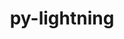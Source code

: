 ---
title: "py-lightning"
layout: cache
categories: [package, develop]
meta: {"compilers": ["none"], "num_specs": 126, "num_specs_by_stack": {"ml-darwin-aarch64-mps": 24, "ml-linux-aarch64-cpu": 24, "ml-linux-aarch64-cuda": 26, "ml-linux-x86_64-cpu": 25, "ml-linux-x86_64-cuda": 27, "root": 126}, "oss": ["sequoia", "ubuntu24.04"], "platforms": ["darwin", "linux"], "stacks": ["ml-darwin-aarch64-mps", "ml-linux-aarch64-cpu", "ml-linux-aarch64-cuda", "ml-linux-x86_64-cpu", "ml-linux-x86_64-cuda", "root"], "targets": ["aarch64", "x86_64_v3"], "versions": ["2.5.1"]}
spec_details: [{"compiler": "none", "hash": "24muhdjktzprkt7phxxqakvkct3lh4au", "os": "sequoia", "platform": "darwin", "size": "-", "stacks": ["ml-darwin-aarch64-mps", "root"], "target": "aarch64", "variants": ["build_system=python_pip"], "versions": ["2.5.1"]}, {"compiler": "none", "hash": "26yrrcw5m7syjqqf3d3bztpqzxf5kjv4", "os": "ubuntu24.04", "platform": "linux", "size": "-", "stacks": ["ml-linux-aarch64-cpu", "root"], "target": "aarch64", "variants": ["build_system=python_pip"], "versions": ["2.5.1"]}, {"compiler": "none", "hash": "2bym5ibpmpftzoevzfxiy6h33dlogowc", "os": "ubuntu24.04", "platform": "linux", "size": "-", "stacks": ["ml-linux-aarch64-cpu", "root"], "target": "aarch64", "variants": ["build_system=python_pip"], "versions": ["2.5.1"]}, {"compiler": "none", "hash": "2gsuvgafl673ynl24adn73xep45tdkvw", "os": "ubuntu24.04", "platform": "linux", "size": "-", "stacks": ["ml-linux-x86_64-cpu", "root"], "target": "x86_64_v3", "variants": ["build_system=python_pip"], "versions": ["2.5.1"]}, {"compiler": "none", "hash": "2ux2xx4mze2webbgcjgboboizgdvex2h", "os": "sequoia", "platform": "darwin", "size": "-", "stacks": ["ml-darwin-aarch64-mps", "root"], "target": "aarch64", "variants": ["build_system=python_pip"], "versions": ["2.5.1"]}, {"compiler": "none", "hash": "3nzxn54oj7nhysvd5i4yepomewinzqlz", "os": "ubuntu24.04", "platform": "linux", "size": "-", "stacks": ["ml-linux-aarch64-cuda", "root"], "target": "aarch64", "variants": ["build_system=python_pip"], "versions": ["2.5.1"]}, {"compiler": "none", "hash": "3swxyzeupwqrkqexwg7k4t2j3rsfpw7l", "os": "ubuntu24.04", "platform": "linux", "size": "-", "stacks": ["ml-linux-x86_64-cuda", "root"], "target": "x86_64_v3", "variants": ["build_system=python_pip"], "versions": ["2.5.1"]}, {"compiler": "none", "hash": "4dlcb43va4cwjzjgwgvpcg2zlusrcay6", "os": "ubuntu24.04", "platform": "linux", "size": "-", "stacks": ["ml-linux-aarch64-cpu", "root"], "target": "aarch64", "variants": ["build_system=python_pip"], "versions": ["2.5.1"]}, {"compiler": "none", "hash": "4eke42pagnf5wn7yijzdqwidifvht6yu", "os": "ubuntu24.04", "platform": "linux", "size": "-", "stacks": ["ml-linux-x86_64-cpu", "root"], "target": "x86_64_v3", "variants": ["build_system=python_pip"], "versions": ["2.5.1"]}, {"compiler": "none", "hash": "4ihfqgxwcdlbcvwjyxovpcmcjw5qiimg", "os": "ubuntu24.04", "platform": "linux", "size": "-", "stacks": ["ml-linux-x86_64-cuda", "root"], "target": "x86_64_v3", "variants": ["build_system=python_pip"], "versions": ["2.5.1"]}, {"compiler": "none", "hash": "4pjivf6bkzp4vzzdt66vx5zsdpyer7xm", "os": "ubuntu24.04", "platform": "linux", "size": "-", "stacks": ["ml-linux-x86_64-cuda", "root"], "target": "x86_64_v3", "variants": ["build_system=python_pip"], "versions": ["2.5.1"]}, {"compiler": "none", "hash": "54qkp5wcccjpaam2ee77m7y632n4wv5l", "os": "ubuntu24.04", "platform": "linux", "size": "-", "stacks": ["ml-linux-x86_64-cpu", "root"], "target": "x86_64_v3", "variants": ["build_system=python_pip"], "versions": ["2.5.1"]}, {"compiler": "none", "hash": "56bdhmdxbhs2xhjsawhm3hi4wl22g5oy", "os": "ubuntu24.04", "platform": "linux", "size": "-", "stacks": ["ml-linux-x86_64-cpu", "root"], "target": "x86_64_v3", "variants": ["build_system=python_pip"], "versions": ["2.5.1"]}, {"compiler": "none", "hash": "5zin7rgjlyjvckf43lfah237xmcqv7lf", "os": "ubuntu24.04", "platform": "linux", "size": "-", "stacks": ["ml-linux-x86_64-cuda", "root"], "target": "x86_64_v3", "variants": ["build_system=python_pip"], "versions": ["2.5.1"]}, {"compiler": "none", "hash": "63wc76whfkmgqjkgknyurhnisz3cltut", "os": "ubuntu24.04", "platform": "linux", "size": "-", "stacks": ["ml-linux-x86_64-cpu", "root"], "target": "x86_64_v3", "variants": ["build_system=python_pip"], "versions": ["2.5.1"]}, {"compiler": "none", "hash": "6sclquzibtak23tb3akfkzqa3647pgte", "os": "sequoia", "platform": "darwin", "size": "-", "stacks": ["ml-darwin-aarch64-mps", "root"], "target": "aarch64", "variants": ["build_system=python_pip"], "versions": ["2.5.1"]}, {"compiler": "none", "hash": "72st6kcl2xe6ijlthnjmabplb55gae73", "os": "sequoia", "platform": "darwin", "size": "-", "stacks": ["ml-darwin-aarch64-mps", "root"], "target": "aarch64", "variants": ["build_system=python_pip"], "versions": ["2.5.1"]}, {"compiler": "none", "hash": "73dsoc2gqpwwulbcvgv64f6tpe7t4x7k", "os": "ubuntu24.04", "platform": "linux", "size": "-", "stacks": ["ml-linux-aarch64-cuda", "root"], "target": "aarch64", "variants": ["build_system=python_pip"], "versions": ["2.5.1"]}, {"compiler": "none", "hash": "7amhhoon6ielwcbhpi6krbux7e2re4x2", "os": "ubuntu24.04", "platform": "linux", "size": "-", "stacks": ["ml-linux-aarch64-cpu", "root"], "target": "aarch64", "variants": ["build_system=python_pip"], "versions": ["2.5.1"]}, {"compiler": "none", "hash": "7cd56ur23bnboymxiq5fqeozce57wc77", "os": "ubuntu24.04", "platform": "linux", "size": "-", "stacks": ["ml-linux-x86_64-cpu", "root"], "target": "x86_64_v3", "variants": ["build_system=python_pip"], "versions": ["2.5.1"]}, {"compiler": "none", "hash": "7n5oljucer6mb4p3t6kci2g2prls7ppr", "os": "ubuntu24.04", "platform": "linux", "size": "-", "stacks": ["ml-linux-aarch64-cpu", "root"], "target": "aarch64", "variants": ["build_system=python_pip"], "versions": ["2.5.1"]}, {"compiler": "none", "hash": "a4pllqbaxbemr4jodkrnbxcxzy42oatl", "os": "ubuntu24.04", "platform": "linux", "size": "-", "stacks": ["ml-linux-aarch64-cpu", "root"], "target": "aarch64", "variants": ["build_system=python_pip"], "versions": ["2.5.1"]}, {"compiler": "none", "hash": "a5lu7t3iav47tq7odiysw4f5pgs7e73q", "os": "ubuntu24.04", "platform": "linux", "size": "-", "stacks": ["ml-linux-x86_64-cuda", "root"], "target": "x86_64_v3", "variants": ["build_system=python_pip"], "versions": ["2.5.1"]}, {"compiler": "none", "hash": "a7irw7grr6gaojfpgjhrpwu6wselq3xj", "os": "ubuntu24.04", "platform": "linux", "size": "-", "stacks": ["ml-linux-aarch64-cuda", "root"], "target": "aarch64", "variants": ["build_system=python_pip"], "versions": ["2.5.1"]}, {"compiler": "none", "hash": "b4ugrksdxeqfxtwt6urwea56sjmcwtk6", "os": "ubuntu24.04", "platform": "linux", "size": "-", "stacks": ["ml-linux-x86_64-cuda", "root"], "target": "x86_64_v3", "variants": ["build_system=python_pip"], "versions": ["2.5.1"]}, {"compiler": "none", "hash": "bl7ot3vjsxbyu6ozoodfgolq23orkh4a", "os": "ubuntu24.04", "platform": "linux", "size": "-", "stacks": ["ml-linux-x86_64-cuda", "root"], "target": "x86_64_v3", "variants": ["build_system=python_pip"], "versions": ["2.5.1"]}, {"compiler": "none", "hash": "bqtpynkm4rg72z3owmwfi5bjzdgfhjbj", "os": "sequoia", "platform": "darwin", "size": "-", "stacks": ["ml-darwin-aarch64-mps", "root"], "target": "aarch64", "variants": ["build_system=python_pip"], "versions": ["2.5.1"]}, {"compiler": "none", "hash": "bsvav6lb45maud54if7hinbnfcxfkkjm", "os": "ubuntu24.04", "platform": "linux", "size": "-", "stacks": ["ml-linux-aarch64-cpu", "root"], "target": "aarch64", "variants": ["build_system=python_pip"], "versions": ["2.5.1"]}, {"compiler": "none", "hash": "bt5f3kwaqjhg6gh7iji25r2hg5g24j42", "os": "ubuntu24.04", "platform": "linux", "size": "-", "stacks": ["ml-linux-x86_64-cuda", "root"], "target": "x86_64_v3", "variants": ["build_system=python_pip"], "versions": ["2.5.1"]}, {"compiler": "none", "hash": "cadsve4ehjkp6rd75fy5kccqv3fcxqtp", "os": "ubuntu24.04", "platform": "linux", "size": "-", "stacks": ["ml-linux-aarch64-cuda", "root"], "target": "aarch64", "variants": ["build_system=python_pip"], "versions": ["2.5.1"]}, {"compiler": "none", "hash": "ceavpntwjxbzd33woppp7t3vkea3gvy2", "os": "ubuntu24.04", "platform": "linux", "size": "-", "stacks": ["ml-linux-aarch64-cpu", "root"], "target": "aarch64", "variants": ["build_system=python_pip"], "versions": ["2.5.1"]}, {"compiler": "none", "hash": "cjlb3friytxvtyu7xipmwo5yck6krkcv", "os": "sequoia", "platform": "darwin", "size": "-", "stacks": ["ml-darwin-aarch64-mps", "root"], "target": "aarch64", "variants": ["build_system=python_pip"], "versions": ["2.5.1"]}, {"compiler": "none", "hash": "czi5zycmgvsyudo7eyncydz57eq6e3bo", "os": "ubuntu24.04", "platform": "linux", "size": "-", "stacks": ["ml-linux-aarch64-cpu", "root"], "target": "aarch64", "variants": ["build_system=python_pip"], "versions": ["2.5.1"]}, {"compiler": "none", "hash": "d3czi2odanotdn3hjbhrry2cmvkksioc", "os": "sequoia", "platform": "darwin", "size": "-", "stacks": ["ml-darwin-aarch64-mps", "root"], "target": "aarch64", "variants": ["build_system=python_pip"], "versions": ["2.5.1"]}, {"compiler": "none", "hash": "d5d7xwwmrgktdhupzjj2n4neg7w673g5", "os": "ubuntu24.04", "platform": "linux", "size": "-", "stacks": ["ml-linux-aarch64-cuda", "root"], "target": "aarch64", "variants": ["build_system=python_pip"], "versions": ["2.5.1"]}, {"compiler": "none", "hash": "dkqivcolqm577x5gaxsg5jarzwef74xq", "os": "ubuntu24.04", "platform": "linux", "size": "-", "stacks": ["ml-linux-aarch64-cpu", "root"], "target": "aarch64", "variants": ["build_system=python_pip"], "versions": ["2.5.1"]}, {"compiler": "none", "hash": "dnvwz3ql3rj7irgdmvcqnltn2om7xuw6", "os": "ubuntu24.04", "platform": "linux", "size": "-", "stacks": ["ml-linux-x86_64-cuda", "root"], "target": "x86_64_v3", "variants": ["build_system=python_pip"], "versions": ["2.5.1"]}, {"compiler": "none", "hash": "dqmk5jv64q6hicdp3tw6xgpcd4nkafqc", "os": "ubuntu24.04", "platform": "linux", "size": "-", "stacks": ["ml-linux-x86_64-cuda", "root"], "target": "x86_64_v3", "variants": ["build_system=python_pip"], "versions": ["2.5.1"]}, {"compiler": "none", "hash": "euzmpqzrncezakj4vsoduc6vi4stkd6x", "os": "ubuntu24.04", "platform": "linux", "size": "-", "stacks": ["ml-linux-aarch64-cpu", "root"], "target": "aarch64", "variants": ["build_system=python_pip"], "versions": ["2.5.1"]}, {"compiler": "none", "hash": "ezbav6vx2za47cp2h3uvmznmn6bz6j7p", "os": "sequoia", "platform": "darwin", "size": "-", "stacks": ["ml-darwin-aarch64-mps", "root"], "target": "aarch64", "variants": ["build_system=python_pip"], "versions": ["2.5.1"]}, {"compiler": "none", "hash": "fars25y4cmh6cr2qfymxhr2semcgoqds", "os": "ubuntu24.04", "platform": "linux", "size": "-", "stacks": ["ml-linux-x86_64-cpu", "root"], "target": "x86_64_v3", "variants": ["build_system=python_pip"], "versions": ["2.5.1"]}, {"compiler": "none", "hash": "fgzrkb54c3k6qzrbeumz6kruduwicmma", "os": "ubuntu24.04", "platform": "linux", "size": "-", "stacks": ["ml-linux-x86_64-cuda", "root"], "target": "x86_64_v3", "variants": ["build_system=python_pip"], "versions": ["2.5.1"]}, {"compiler": "none", "hash": "fjlzdtmjuznwdpcs3ktfp62phvqx5z6m", "os": "ubuntu24.04", "platform": "linux", "size": "-", "stacks": ["ml-linux-x86_64-cuda", "root"], "target": "x86_64_v3", "variants": ["build_system=python_pip"], "versions": ["2.5.1"]}, {"compiler": "none", "hash": "fqajpvt2kbi3qt75m7cgtuniyz7sula4", "os": "sequoia", "platform": "darwin", "size": "-", "stacks": ["ml-darwin-aarch64-mps", "root"], "target": "aarch64", "variants": ["build_system=python_pip"], "versions": ["2.5.1"]}, {"compiler": "none", "hash": "fxihi2hbmhik4ukly4ethv2n5sybefjk", "os": "ubuntu24.04", "platform": "linux", "size": "-", "stacks": ["ml-linux-aarch64-cuda", "root"], "target": "aarch64", "variants": ["build_system=python_pip"], "versions": ["2.5.1"]}, {"compiler": "none", "hash": "hqpfwjr5i53u47j6dtykm7wpzsl3c2xq", "os": "ubuntu24.04", "platform": "linux", "size": "-", "stacks": ["ml-linux-aarch64-cuda", "root"], "target": "aarch64", "variants": ["build_system=python_pip"], "versions": ["2.5.1"]}, {"compiler": "none", "hash": "hzeeu6ffweushxk3tkjrtlq4xecowmj6", "os": "ubuntu24.04", "platform": "linux", "size": "-", "stacks": ["ml-linux-x86_64-cpu", "root"], "target": "x86_64_v3", "variants": ["build_system=python_pip"], "versions": ["2.5.1"]}, {"compiler": "none", "hash": "i5pa44bgq7ohzhx2itlp35zkvwhcu67p", "os": "sequoia", "platform": "darwin", "size": "-", "stacks": ["ml-darwin-aarch64-mps", "root"], "target": "aarch64", "variants": ["build_system=python_pip"], "versions": ["2.5.1"]}, {"compiler": "none", "hash": "ia26l3ukuysql2rwia4uan7dnfullbsg", "os": "ubuntu24.04", "platform": "linux", "size": "-", "stacks": ["ml-linux-aarch64-cuda", "root"], "target": "aarch64", "variants": ["build_system=python_pip"], "versions": ["2.5.1"]}, {"compiler": "none", "hash": "ibrmzgpbfj42fmv4umhufssyujunxghd", "os": "ubuntu24.04", "platform": "linux", "size": "-", "stacks": ["ml-linux-aarch64-cuda", "root"], "target": "aarch64", "variants": ["build_system=python_pip"], "versions": ["2.5.1"]}, {"compiler": "none", "hash": "irnl7gqyrht4ixlg6wtzybqqzwtjp4de", "os": "ubuntu24.04", "platform": "linux", "size": "-", "stacks": ["ml-linux-aarch64-cpu", "root"], "target": "aarch64", "variants": ["build_system=python_pip"], "versions": ["2.5.1"]}, {"compiler": "none", "hash": "iz5vaumcwf5nuv4y73fd4k3wrns7kqsg", "os": "ubuntu24.04", "platform": "linux", "size": "-", "stacks": ["ml-linux-x86_64-cuda", "root"], "target": "x86_64_v3", "variants": ["build_system=python_pip"], "versions": ["2.5.1"]}, {"compiler": "none", "hash": "j6oqxgpdgbh3pv2w7rgz5ixm7izkvuub", "os": "ubuntu24.04", "platform": "linux", "size": "-", "stacks": ["ml-linux-x86_64-cuda", "root"], "target": "x86_64_v3", "variants": ["build_system=python_pip"], "versions": ["2.5.1"]}, {"compiler": "none", "hash": "j6tpo2t5arh6nhbn62mdywcxa2x35qw4", "os": "ubuntu24.04", "platform": "linux", "size": "-", "stacks": ["ml-linux-x86_64-cpu", "root"], "target": "x86_64_v3", "variants": ["build_system=python_pip"], "versions": ["2.5.1"]}, {"compiler": "none", "hash": "jb3uxasnhhq2fhlopivydezvbbhthxeu", "os": "sequoia", "platform": "darwin", "size": "-", "stacks": ["ml-darwin-aarch64-mps", "root"], "target": "aarch64", "variants": ["build_system=python_pip"], "versions": ["2.5.1"]}, {"compiler": "none", "hash": "jdtsnrwnjvd5sec6y5hpmpcnmuip6wiw", "os": "sequoia", "platform": "darwin", "size": "-", "stacks": ["ml-darwin-aarch64-mps", "root"], "target": "aarch64", "variants": ["build_system=python_pip"], "versions": ["2.5.1"]}, {"compiler": "none", "hash": "jhh5y2p2wdetltouov4sgz4s5pj26iyu", "os": "ubuntu24.04", "platform": "linux", "size": "-", "stacks": ["ml-linux-aarch64-cuda", "root"], "target": "aarch64", "variants": ["build_system=python_pip"], "versions": ["2.5.1"]}, {"compiler": "none", "hash": "jhmda5amgyyuzvdzwfqk5wur7rr5czz4", "os": "ubuntu24.04", "platform": "linux", "size": "-", "stacks": ["ml-linux-aarch64-cpu", "root"], "target": "aarch64", "variants": ["build_system=python_pip"], "versions": ["2.5.1"]}, {"compiler": "none", "hash": "jvynh6vzghn3cct63neg2weewrmfdvsw", "os": "ubuntu24.04", "platform": "linux", "size": "-", "stacks": ["ml-linux-aarch64-cuda", "root"], "target": "aarch64", "variants": ["build_system=python_pip"], "versions": ["2.5.1"]}, {"compiler": "none", "hash": "k2cagyawghvuh7ezhsal6nx7gqsgenh5", "os": "ubuntu24.04", "platform": "linux", "size": "-", "stacks": ["ml-linux-x86_64-cpu", "root"], "target": "x86_64_v3", "variants": ["build_system=python_pip"], "versions": ["2.5.1"]}, {"compiler": "none", "hash": "keqbkdpv5tnheonjpzdj7qhpeocrsbuw", "os": "ubuntu24.04", "platform": "linux", "size": "-", "stacks": ["ml-linux-aarch64-cuda", "root"], "target": "aarch64", "variants": ["build_system=python_pip"], "versions": ["2.5.1"]}, {"compiler": "none", "hash": "kmesdwb7rd55owpczyk4zietpc6jsmzo", "os": "ubuntu24.04", "platform": "linux", "size": "-", "stacks": ["ml-linux-x86_64-cuda", "root"], "target": "x86_64_v3", "variants": ["build_system=python_pip"], "versions": ["2.5.1"]}, {"compiler": "none", "hash": "ktz4i7ldhh5kuq62yvbtaibpnaze7epc", "os": "ubuntu24.04", "platform": "linux", "size": "-", "stacks": ["ml-linux-x86_64-cpu", "root"], "target": "x86_64_v3", "variants": ["build_system=python_pip"], "versions": ["2.5.1"]}, {"compiler": "none", "hash": "loefpsz7glq6nashji6sdtordgy6hjn5", "os": "ubuntu24.04", "platform": "linux", "size": "-", "stacks": ["ml-linux-x86_64-cpu", "root"], "target": "x86_64_v3", "variants": ["build_system=python_pip"], "versions": ["2.5.1"]}, {"compiler": "none", "hash": "lolzsdpb2btzlfynbfrds2tryru22z7o", "os": "sequoia", "platform": "darwin", "size": "-", "stacks": ["ml-darwin-aarch64-mps", "root"], "target": "aarch64", "variants": ["build_system=python_pip"], "versions": ["2.5.1"]}, {"compiler": "none", "hash": "lourcnkrvkbdr5zl6ih3agekrmzcevc4", "os": "sequoia", "platform": "darwin", "size": "-", "stacks": ["ml-darwin-aarch64-mps", "root"], "target": "aarch64", "variants": ["build_system=python_pip"], "versions": ["2.5.1"]}, {"compiler": "none", "hash": "lstpnseu2rk3zvkwfn3wsirb7i3zekl6", "os": "ubuntu24.04", "platform": "linux", "size": "-", "stacks": ["ml-linux-aarch64-cpu", "root"], "target": "aarch64", "variants": ["build_system=python_pip"], "versions": ["2.5.1"]}, {"compiler": "none", "hash": "m5eo3z6volp323765olemndfvicxety6", "os": "ubuntu24.04", "platform": "linux", "size": "-", "stacks": ["ml-linux-aarch64-cuda", "root"], "target": "aarch64", "variants": ["build_system=python_pip"], "versions": ["2.5.1"]}, {"compiler": "none", "hash": "mcpdcsi2b2zf3mvfale5sbkvu5uw7usa", "os": "ubuntu24.04", "platform": "linux", "size": "-", "stacks": ["ml-linux-x86_64-cpu", "root"], "target": "x86_64_v3", "variants": ["build_system=python_pip"], "versions": ["2.5.1"]}, {"compiler": "none", "hash": "mgyl2letyzajbnolmhok4wriptkuficf", "os": "ubuntu24.04", "platform": "linux", "size": "-", "stacks": ["ml-linux-x86_64-cpu", "root"], "target": "x86_64_v3", "variants": ["build_system=python_pip"], "versions": ["2.5.1"]}, {"compiler": "none", "hash": "mqgmp42milzv4xh2nnceokt3ntmaxglr", "os": "sequoia", "platform": "darwin", "size": "-", "stacks": ["ml-darwin-aarch64-mps", "root"], "target": "aarch64", "variants": ["build_system=python_pip"], "versions": ["2.5.1"]}, {"compiler": "none", "hash": "myq3djqci6oupihitweqydquxr2clu25", "os": "ubuntu24.04", "platform": "linux", "size": "-", "stacks": ["ml-linux-x86_64-cuda", "root"], "target": "x86_64_v3", "variants": ["build_system=python_pip"], "versions": ["2.5.1"]}, {"compiler": "none", "hash": "njqcih3jflo3nb3dxzcxw37c2by3sblc", "os": "sequoia", "platform": "darwin", "size": "-", "stacks": ["ml-darwin-aarch64-mps", "root"], "target": "aarch64", "variants": ["build_system=python_pip"], "versions": ["2.5.1"]}, {"compiler": "none", "hash": "o52k5qx7dv62yodtzyjipyrood6vkbrr", "os": "ubuntu24.04", "platform": "linux", "size": "-", "stacks": ["ml-linux-x86_64-cuda", "root"], "target": "x86_64_v3", "variants": ["build_system=python_pip"], "versions": ["2.5.1"]}, {"compiler": "none", "hash": "o5ghjojh7msmxfhmgzlpsbxp7hz7wzcs", "os": "ubuntu24.04", "platform": "linux", "size": "-", "stacks": ["ml-linux-aarch64-cuda", "root"], "target": "aarch64", "variants": ["build_system=python_pip"], "versions": ["2.5.1"]}, {"compiler": "none", "hash": "o62i6evpqvm5hkdxjf66o3u5vpmosaz3", "os": "ubuntu24.04", "platform": "linux", "size": "-", "stacks": ["ml-linux-x86_64-cuda", "root"], "target": "x86_64_v3", "variants": ["build_system=python_pip"], "versions": ["2.5.1"]}, {"compiler": "none", "hash": "oddm64imcloztpes5ucxqltveq5uqbik", "os": "sequoia", "platform": "darwin", "size": "-", "stacks": ["ml-darwin-aarch64-mps", "root"], "target": "aarch64", "variants": ["build_system=python_pip"], "versions": ["2.5.1"]}, {"compiler": "none", "hash": "onywnuemlchfni5asyhd6trz7gn45den", "os": "ubuntu24.04", "platform": "linux", "size": "-", "stacks": ["ml-linux-aarch64-cpu", "root"], "target": "aarch64", "variants": ["build_system=python_pip"], "versions": ["2.5.1"]}, {"compiler": "none", "hash": "ozxrivlwnfmxmci7qvfaafx7v53opplx", "os": "ubuntu24.04", "platform": "linux", "size": "-", "stacks": ["ml-linux-x86_64-cpu", "root"], "target": "x86_64_v3", "variants": ["build_system=python_pip"], "versions": ["2.5.1"]}, {"compiler": "none", "hash": "pehkl7ie4jcfcixm5e4kcprch32tcqgq", "os": "ubuntu24.04", "platform": "linux", "size": "-", "stacks": ["ml-linux-aarch64-cpu", "root"], "target": "aarch64", "variants": ["build_system=python_pip"], "versions": ["2.5.1"]}, {"compiler": "none", "hash": "pi2dsbzo2bnxn7koog4meftechyb3jhi", "os": "ubuntu24.04", "platform": "linux", "size": "-", "stacks": ["ml-linux-aarch64-cpu", "root"], "target": "aarch64", "variants": ["build_system=python_pip"], "versions": ["2.5.1"]}, {"compiler": "none", "hash": "pnw4zygqxosiaj4avtid43fhnetacmud", "os": "ubuntu24.04", "platform": "linux", "size": "-", "stacks": ["ml-linux-aarch64-cpu", "root"], "target": "aarch64", "variants": ["build_system=python_pip"], "versions": ["2.5.1"]}, {"compiler": "none", "hash": "pto2oypxre2nqizqib6ekd4fiandzmtk", "os": "sequoia", "platform": "darwin", "size": "-", "stacks": ["ml-darwin-aarch64-mps", "root"], "target": "aarch64", "variants": ["build_system=python_pip"], "versions": ["2.5.1"]}, {"compiler": "none", "hash": "pvtoccyevjc55afxxgosycuvivtekpbt", "os": "ubuntu24.04", "platform": "linux", "size": "-", "stacks": ["ml-linux-aarch64-cuda", "root"], "target": "aarch64", "variants": ["build_system=python_pip"], "versions": ["2.5.1"]}, {"compiler": "none", "hash": "qbjczbebcxohnv62mfdizk2iiocwpacn", "os": "sequoia", "platform": "darwin", "size": "-", "stacks": ["ml-darwin-aarch64-mps", "root"], "target": "aarch64", "variants": ["build_system=python_pip"], "versions": ["2.5.1"]}, {"compiler": "none", "hash": "qkiv4hnvrwbyg57agdi4pyfqjnw2gq65", "os": "ubuntu24.04", "platform": "linux", "size": "-", "stacks": ["ml-linux-aarch64-cuda", "root"], "target": "aarch64", "variants": ["build_system=python_pip"], "versions": ["2.5.1"]}, {"compiler": "none", "hash": "qnucg4guewzgbcptpxauc6zqa7rx35ue", "os": "ubuntu24.04", "platform": "linux", "size": "-", "stacks": ["ml-linux-aarch64-cuda", "root"], "target": "aarch64", "variants": ["build_system=python_pip"], "versions": ["2.5.1"]}, {"compiler": "none", "hash": "qxuiuhxppmp27dmwk6bxczswrbjwp4i5", "os": "ubuntu24.04", "platform": "linux", "size": "-", "stacks": ["ml-linux-aarch64-cuda", "root"], "target": "aarch64", "variants": ["build_system=python_pip"], "versions": ["2.5.1"]}, {"compiler": "none", "hash": "r2b2wwnayjy3aupq3tqej7gcrjs7ngbn", "os": "ubuntu24.04", "platform": "linux", "size": "-", "stacks": ["ml-linux-x86_64-cuda", "root"], "target": "x86_64_v3", "variants": ["build_system=python_pip"], "versions": ["2.5.1"]}, {"compiler": "none", "hash": "rqsf3t3ukmf7cu6pltzu52c43kcvuzkl", "os": "ubuntu24.04", "platform": "linux", "size": "-", "stacks": ["ml-linux-x86_64-cpu", "root"], "target": "x86_64_v3", "variants": ["build_system=python_pip"], "versions": ["2.5.1"]}, {"compiler": "none", "hash": "rqzsvwk3s5qrsmkud7nrjrpyacryymcj", "os": "ubuntu24.04", "platform": "linux", "size": "-", "stacks": ["ml-linux-aarch64-cpu", "root"], "target": "aarch64", "variants": ["build_system=python_pip"], "versions": ["2.5.1"]}, {"compiler": "none", "hash": "rr3fylmu2reas3dxuo7f7fhwab65kkz3", "os": "ubuntu24.04", "platform": "linux", "size": "-", "stacks": ["ml-linux-x86_64-cpu", "root"], "target": "x86_64_v3", "variants": ["build_system=python_pip"], "versions": ["2.5.1"]}, {"compiler": "none", "hash": "ruea3nxhgewoipcyvifxnrts6jmol3dt", "os": "ubuntu24.04", "platform": "linux", "size": "-", "stacks": ["ml-linux-x86_64-cuda", "root"], "target": "x86_64_v3", "variants": ["build_system=python_pip"], "versions": ["2.5.1"]}, {"compiler": "none", "hash": "s2t3umamggsmjgjfho65ze6w4rjwuy4z", "os": "ubuntu24.04", "platform": "linux", "size": "-", "stacks": ["ml-linux-x86_64-cpu", "root"], "target": "x86_64_v3", "variants": ["build_system=python_pip"], "versions": ["2.5.1"]}, {"compiler": "none", "hash": "sg2bp63c4ddmg4qqz5fz7472m3lvogvk", "os": "ubuntu24.04", "platform": "linux", "size": "-", "stacks": ["ml-linux-x86_64-cpu", "root"], "target": "x86_64_v3", "variants": ["build_system=python_pip"], "versions": ["2.5.1"]}, {"compiler": "none", "hash": "slr7k6hlq2jktugi7emhjdxsl5abbmok", "os": "sequoia", "platform": "darwin", "size": "-", "stacks": ["ml-darwin-aarch64-mps", "root"], "target": "aarch64", "variants": ["build_system=python_pip"], "versions": ["2.5.1"]}, {"compiler": "none", "hash": "snn24hpxntuzfy5zjtwxqhtd3pk5l7wd", "os": "ubuntu24.04", "platform": "linux", "size": "-", "stacks": ["ml-linux-aarch64-cuda", "root"], "target": "aarch64", "variants": ["build_system=python_pip"], "versions": ["2.5.1"]}, {"compiler": "none", "hash": "t7jrajr43dyolx6v6fep7xylrwx3jjib", "os": "ubuntu24.04", "platform": "linux", "size": "-", "stacks": ["ml-linux-x86_64-cuda", "root"], "target": "x86_64_v3", "variants": ["build_system=python_pip"], "versions": ["2.5.1"]}, {"compiler": "none", "hash": "tebcs4rxcv4znvfq6e7etl4nw3yobh32", "os": "sequoia", "platform": "darwin", "size": "-", "stacks": ["ml-darwin-aarch64-mps", "root"], "target": "aarch64", "variants": ["build_system=python_pip"], "versions": ["2.5.1"]}, {"compiler": "none", "hash": "tjzhf6c5vojbimbysnkv6jeds76a3wcp", "os": "ubuntu24.04", "platform": "linux", "size": "-", "stacks": ["ml-linux-aarch64-cuda", "root"], "target": "aarch64", "variants": ["build_system=python_pip"], "versions": ["2.5.1"]}, {"compiler": "none", "hash": "ts4nu67ydlxau6ypimjks5ndonhxhc4z", "os": "ubuntu24.04", "platform": "linux", "size": "-", "stacks": ["ml-linux-x86_64-cuda", "root"], "target": "x86_64_v3", "variants": ["build_system=python_pip"], "versions": ["2.5.1"]}, {"compiler": "none", "hash": "tzzicmc267elp6pibw67ztstynnsfmgi", "os": "ubuntu24.04", "platform": "linux", "size": "-", "stacks": ["ml-linux-x86_64-cuda", "root"], "target": "x86_64_v3", "variants": ["build_system=python_pip"], "versions": ["2.5.1"]}, {"compiler": "none", "hash": "u2vbye3kxn4p6xd7rsr2aptxcrqyow52", "os": "ubuntu24.04", "platform": "linux", "size": "-", "stacks": ["ml-linux-aarch64-cpu", "root"], "target": "aarch64", "variants": ["build_system=python_pip"], "versions": ["2.5.1"]}, {"compiler": "none", "hash": "utpqjzxnuumphazt43vxqjy64wp6hi5h", "os": "ubuntu24.04", "platform": "linux", "size": "-", "stacks": ["ml-linux-aarch64-cuda", "root"], "target": "aarch64", "variants": ["build_system=python_pip"], "versions": ["2.5.1"]}, {"compiler": "none", "hash": "uu5lcfapzj2st5rhz4t3azxsnn2jhcns", "os": "ubuntu24.04", "platform": "linux", "size": "-", "stacks": ["ml-linux-aarch64-cuda", "root"], "target": "aarch64", "variants": ["build_system=python_pip"], "versions": ["2.5.1"]}, {"compiler": "none", "hash": "uvza6ivs2zp6mzinyjxb7e6jitrhfyxp", "os": "ubuntu24.04", "platform": "linux", "size": "-", "stacks": ["ml-linux-aarch64-cuda", "root"], "target": "aarch64", "variants": ["build_system=python_pip"], "versions": ["2.5.1"]}, {"compiler": "none", "hash": "uyanv6lm3epqz2uz5kncprg54kzbj7rl", "os": "ubuntu24.04", "platform": "linux", "size": "-", "stacks": ["ml-linux-x86_64-cpu", "root"], "target": "x86_64_v3", "variants": ["build_system=python_pip"], "versions": ["2.5.1"]}, {"compiler": "none", "hash": "vp6pdgcnnqfnjozio2esjzbbuc2gphnr", "os": "sequoia", "platform": "darwin", "size": "-", "stacks": ["ml-darwin-aarch64-mps", "root"], "target": "aarch64", "variants": ["build_system=python_pip"], "versions": ["2.5.1"]}, {"compiler": "none", "hash": "vs67vn6jbovlawmhge5dywnncjnwe5x4", "os": "ubuntu24.04", "platform": "linux", "size": "-", "stacks": ["ml-linux-x86_64-cuda", "root"], "target": "x86_64_v3", "variants": ["build_system=python_pip"], "versions": ["2.5.1"]}, {"compiler": "none", "hash": "vyzwm5yphb2o5al2be3mrwifgbmsn5ig", "os": "sequoia", "platform": "darwin", "size": "-", "stacks": ["ml-darwin-aarch64-mps", "root"], "target": "aarch64", "variants": ["build_system=python_pip"], "versions": ["2.5.1"]}, {"compiler": "none", "hash": "wggdcozak37bwdn6wrf3iop3noznltgs", "os": "ubuntu24.04", "platform": "linux", "size": "-", "stacks": ["ml-linux-x86_64-cuda", "root"], "target": "x86_64_v3", "variants": ["build_system=python_pip"], "versions": ["2.5.1"]}, {"compiler": "none", "hash": "whgitam7cglo4j7eyh2cphytwefodpmr", "os": "ubuntu24.04", "platform": "linux", "size": "-", "stacks": ["ml-linux-aarch64-cpu", "root"], "target": "aarch64", "variants": ["build_system=python_pip"], "versions": ["2.5.1"]}, {"compiler": "none", "hash": "wogtuqunllkpdzmdmvhdg5mbfsmpo4g6", "os": "ubuntu24.04", "platform": "linux", "size": "-", "stacks": ["ml-linux-x86_64-cpu", "root"], "target": "x86_64_v3", "variants": ["build_system=python_pip"], "versions": ["2.5.1"]}, {"compiler": "none", "hash": "wujrmsw7b6peyr4z64wkn6syspmlnxda", "os": "ubuntu24.04", "platform": "linux", "size": "-", "stacks": ["ml-linux-aarch64-cpu", "root"], "target": "aarch64", "variants": ["build_system=python_pip"], "versions": ["2.5.1"]}, {"compiler": "none", "hash": "x2jawzbf53n64g3ajy47plye7yirvmc7", "os": "ubuntu24.04", "platform": "linux", "size": "-", "stacks": ["ml-linux-aarch64-cpu", "root"], "target": "aarch64", "variants": ["build_system=python_pip"], "versions": ["2.5.1"]}, {"compiler": "none", "hash": "xcptsruqr5adg6zdffkmifdkowaphwhk", "os": "ubuntu24.04", "platform": "linux", "size": "-", "stacks": ["ml-linux-x86_64-cpu", "root"], "target": "x86_64_v3", "variants": ["build_system=python_pip"], "versions": ["2.5.1"]}, {"compiler": "none", "hash": "xgli6f4rraicdy7tuxefvymwt4s7dwyu", "os": "ubuntu24.04", "platform": "linux", "size": "-", "stacks": ["ml-linux-aarch64-cuda", "root"], "target": "aarch64", "variants": ["build_system=python_pip"], "versions": ["2.5.1"]}, {"compiler": "none", "hash": "xkhwauq6zgl3hs36onuxfm3qk6iaxweb", "os": "ubuntu24.04", "platform": "linux", "size": "-", "stacks": ["ml-linux-aarch64-cpu", "root"], "target": "aarch64", "variants": ["build_system=python_pip"], "versions": ["2.5.1"]}, {"compiler": "none", "hash": "xmqxotsjr6ozb2crrqtk2a7fp2ivspi7", "os": "sequoia", "platform": "darwin", "size": "-", "stacks": ["ml-darwin-aarch64-mps", "root"], "target": "aarch64", "variants": ["build_system=python_pip"], "versions": ["2.5.1"]}, {"compiler": "none", "hash": "y3lkcqlc6ysxuci3fdpxxrjlmhk3wznw", "os": "ubuntu24.04", "platform": "linux", "size": "-", "stacks": ["ml-linux-x86_64-cpu", "root"], "target": "x86_64_v3", "variants": ["build_system=python_pip"], "versions": ["2.5.1"]}, {"compiler": "none", "hash": "y6yip247v2ptq4s6gq5kawhxyskbg2le", "os": "ubuntu24.04", "platform": "linux", "size": "-", "stacks": ["ml-linux-x86_64-cpu", "root"], "target": "x86_64_v3", "variants": ["build_system=python_pip"], "versions": ["2.5.1"]}, {"compiler": "none", "hash": "ye2lmnjlfdjer7gj65354jlxvetni7fn", "os": "ubuntu24.04", "platform": "linux", "size": "-", "stacks": ["ml-linux-aarch64-cuda", "root"], "target": "aarch64", "variants": ["build_system=python_pip"], "versions": ["2.5.1"]}, {"compiler": "none", "hash": "yp2mofokz4firl5vbhaa2ujixxcuwh5t", "os": "ubuntu24.04", "platform": "linux", "size": "-", "stacks": ["ml-linux-x86_64-cuda", "root"], "target": "x86_64_v3", "variants": ["build_system=python_pip"], "versions": ["2.5.1"]}, {"compiler": "none", "hash": "z3xw7ksstboxmfglmtdozigodd6mxcbk", "os": "ubuntu24.04", "platform": "linux", "size": "-", "stacks": ["ml-linux-x86_64-cuda", "root"], "target": "x86_64_v3", "variants": ["build_system=python_pip"], "versions": ["2.5.1"]}, {"compiler": "none", "hash": "zj2u2be5outck24sqr3crpckyv6cn3sm", "os": "ubuntu24.04", "platform": "linux", "size": "-", "stacks": ["ml-linux-aarch64-cuda", "root"], "target": "aarch64", "variants": ["build_system=python_pip"], "versions": ["2.5.1"]}, {"compiler": "none", "hash": "ztfvwwciro3rf6chvslzd2clyt4sh5hv", "os": "ubuntu24.04", "platform": "linux", "size": "-", "stacks": ["ml-linux-x86_64-cpu", "root"], "target": "x86_64_v3", "variants": ["build_system=python_pip"], "versions": ["2.5.1"]}]
---